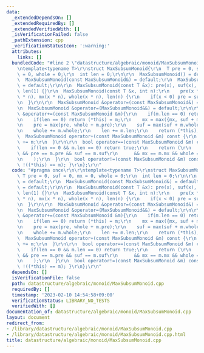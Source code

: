 ```yaml
---
data:
  _extendedDependsOn: []
  _extendedRequiredBy: []
  _extendedVerifiedWith: []
  _isVerificationFailed: false
  _pathExtension: cpp
  _verificationStatusIcon: ':warning:'
  attributes:
    links: []
  bundledCode: "#line 2 \"datastructure/algebraic/monoid/MaxSubsumMonoid.cpp\"\n\r\
    \ntemplate<typename T>\r\nstruct MaxSubsumMonoid{\r\n  T pre = 0, suf = 0, mx\
    \ = 0, whole = 0;\r\n  int len = 0;\r\n\r\n  MaxSubsumMonoid() = default;\r\n\
    \  MaxSubsumMonoid(const MaxSubsumMonoid&) = default;\r\n  MaxSubsumMonoid(MaxSubsumMonoid&&)\
    \ = default;\r\n\r\n  MaxSubsumMonoid(const T &x): pre(x), suf(x), mx(x), whole(x),\
    \ len(1) {}\r\n  MaxSubsumMonoid(const T &x, int n):\r\n    pre(x * n), suf(x\
    \ * n), mx(x * n), whole(x * n), len(n) {\r\n    if(x < 0) pre = suf = mx = x;\r\
    \n  }\r\n\r\n  MaxSubsumMonoid &operator=(const MaxSubsumMonoid&) = default;\r\
    \n  MaxSubsumMonoid &operator=(MaxSubsumMonoid&&) = default;\r\n\r\n  MaxSubsumMonoid\
    \ &operator+=(const MaxSubsumMonoid &m){\r\n    if(m.len == 0) return (*this);\r\
    \n    if(len == 0) return (*this) = m;\r\n    mx = max({mx, suf + m.pre, m.mx});\r\
    \n    pre = max(pre, whole + m.pre);\r\n    suf = max(suf + m.whole, m.suf);\r\
    \n    whole += m.whole;\r\n    len += m.len;\r\n    return (*this);\r\n  }\r\n\
    \  MaxSubsumMonoid operator+(const MaxSubsumMonoid &m) const {\r\n    return MaxSubsumMonoid(*this)\
    \ += m;\r\n  }\r\n\r\n  bool operator==(const MaxSubsumMonoid &m) const {\r\n\
    \    if(len == 0 && m.len == 0) return true;\r\n    return (\r\n      len == m.len\
    \ && pre == m.pre && suf == m.suf\r\n      && mx == m.mx && whole == m.whole\r\
    \n    );\r\n  }\r\n  bool operator!=(const MaxSubsumMonoid &m) const { return\
    \ !((*this) == m); }\r\n};\r\n"
  code: "#pragma once\r\n\r\ntemplate<typename T>\r\nstruct MaxSubsumMonoid{\r\n \
    \ T pre = 0, suf = 0, mx = 0, whole = 0;\r\n  int len = 0;\r\n\r\n  MaxSubsumMonoid()\
    \ = default;\r\n  MaxSubsumMonoid(const MaxSubsumMonoid&) = default;\r\n  MaxSubsumMonoid(MaxSubsumMonoid&&)\
    \ = default;\r\n\r\n  MaxSubsumMonoid(const T &x): pre(x), suf(x), mx(x), whole(x),\
    \ len(1) {}\r\n  MaxSubsumMonoid(const T &x, int n):\r\n    pre(x * n), suf(x\
    \ * n), mx(x * n), whole(x * n), len(n) {\r\n    if(x < 0) pre = suf = mx = x;\r\
    \n  }\r\n\r\n  MaxSubsumMonoid &operator=(const MaxSubsumMonoid&) = default;\r\
    \n  MaxSubsumMonoid &operator=(MaxSubsumMonoid&&) = default;\r\n\r\n  MaxSubsumMonoid\
    \ &operator+=(const MaxSubsumMonoid &m){\r\n    if(m.len == 0) return (*this);\r\
    \n    if(len == 0) return (*this) = m;\r\n    mx = max({mx, suf + m.pre, m.mx});\r\
    \n    pre = max(pre, whole + m.pre);\r\n    suf = max(suf + m.whole, m.suf);\r\
    \n    whole += m.whole;\r\n    len += m.len;\r\n    return (*this);\r\n  }\r\n\
    \  MaxSubsumMonoid operator+(const MaxSubsumMonoid &m) const {\r\n    return MaxSubsumMonoid(*this)\
    \ += m;\r\n  }\r\n\r\n  bool operator==(const MaxSubsumMonoid &m) const {\r\n\
    \    if(len == 0 && m.len == 0) return true;\r\n    return (\r\n      len == m.len\
    \ && pre == m.pre && suf == m.suf\r\n      && mx == m.mx && whole == m.whole\r\
    \n    );\r\n  }\r\n  bool operator!=(const MaxSubsumMonoid &m) const { return\
    \ !((*this) == m); }\r\n};\r\n"
  dependsOn: []
  isVerificationFile: false
  path: datastructure/algebraic/monoid/MaxSubsumMonoid.cpp
  requiredBy: []
  timestamp: '2023-02-10 14:54:58+09:00'
  verificationStatus: LIBRARY_NO_TESTS
  verifiedWith: []
documentation_of: datastructure/algebraic/monoid/MaxSubsumMonoid.cpp
layout: document
redirect_from:
- /library/datastructure/algebraic/monoid/MaxSubsumMonoid.cpp
- /library/datastructure/algebraic/monoid/MaxSubsumMonoid.cpp.html
title: datastructure/algebraic/monoid/MaxSubsumMonoid.cpp
---
```

